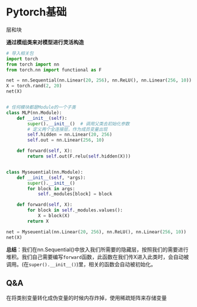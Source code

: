 # Pytorch基础

层和块

**通过模组类来对模型进行灵活构造**

```python
# 导入相关包
import torch
from torch import nn
from torch.nn import functional as F

net = nn.Sequential(nn.Linear(20, 256), nn.ReLU(), nn.Linear(256, 10))
X = torch.rand(2, 20)
net(X)


# 任何模块都是Module的一个子类
class MLP(nn.Module):
    def __init__(self):
        super().__init__()  # 调用父类去初始化参数
        # 定义两个全连接层，作为成员变量出现
        self.hidden = nn.Linear(20, 256)
        self.out = nn.Linear(256, 10)

    def forward(self, X):
        return self.out(F.relu(self.hidden(X)))


class Myseuential(nn.Module):
    def __init__(self, *args):
        super().__init__()
        for block in args:
            self._modules[block] = block

    def forward(self, X):
        for block in self._modules.values():
            X = block(X)
        return X

net = Myseuential(nn.Linear(20, 256), nn.ReLU(), nn.Linear(256, 10))
net(X)
```

**总结**：我们在nn.Sequential()中放入我们所需要的隐藏层，按照我们的需要进行堆积。我们自己需要编写`forward`函数，此函数在我们传X进入此类时，会自动被调用。(在`super().__init__()`)里，相关的函数会自动被初始化。


## Q&A
在将类别变量转化成伪变量的时候内存炸掉，使用稀疏矩阵来存储变量